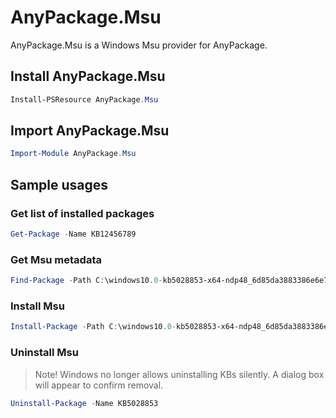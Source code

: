 # AnyPackage.Msu

AnyPackage.Msu is a Windows Msu provider for AnyPackage.

## Install AnyPackage.Msu

```PowerShell
Install-PSResource AnyPackage.Msu
```

## Import AnyPackage.Msu

```PowerShell
Import-Module AnyPackage.Msu
```

## Sample usages

### Get list of installed packages

```PowerShell
Get-Package -Name KB12456789
```

### Get Msu metadata

```powershell
Find-Package -Path C:\windows10.0-kb5028853-x64-ndp48_6d85da3883386e6e72037cca91eb745df82bbd86.msu
```

### Install Msu

```powershell
Install-Package -Path C:\windows10.0-kb5028853-x64-ndp48_6d85da3883386e6e72037cca91eb745df82bbd86.msu
```

### Uninstall Msu

> Note! Windows no longer allows uninstalling KBs silently.
A dialog box will appear to confirm removal.

```powershell
Uninstall-Package -Name KB5028853
```
